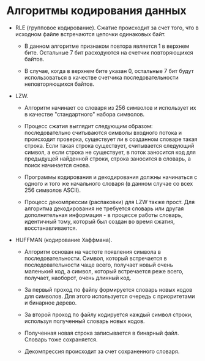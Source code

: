 # Алгоритмы кодирования данных

- RLE (групповое кодирование). Сжатие происходит за счет того, что в исходном файле встречаются цепочки одинаковых байт.

  - В данном алгоритме признаком повтора является 1 в верхнем бите. Остальные 7 бит расходуются на счетчик повторяющихся байтов.

  - В случае, когда в верхнем бите указан 0, остальные 7 бит будут использоваться в качестве счетчика последовательности неповторяющихся байтов.

- LZW.

  - Алгоритм начинает со словаря из 256 символов и использует их в качестве "стандартного" набора символов.

  - Процесс сжатия выглядит следующим образом: последовательно считываются символы входного потока и происходит проверка, существует ли в созданном словаре такая строка. Если такая строка существует, считывается следующий символ, а если строка не существует, в поток заносится код для предыдущей найденной строки, строка заносится в словарь, а поиск начинается снова.

  - Программы кодирования и декодирования должны начинаться с одного и того же начального словаря (в данном случае со всех 256 символов ASCII).

  - Процесс декомпрессии (распаковки) для LZW также прост. Для алгоритма декодирования не требуется словарь или другая дополнительная информация - в процессе работы словарь, идентичный тому, который был создан во время сжатия, восстанавливается.

- HUFFMAN (кодирование Хаффмана).

  - Алгоритм основан на частоте появления символа в последовательности. Символ, который встречается в последовательности чаще всего, получает новый очень маленький код, а символ, который встречается реже всего, получает, наоборот, очень длинный код.

  - За первый проход по файлу формируется словарь новых кодов для символов. Для этого используется очередь с приоритетами и бинарное дерево.

  - За второй проход по файлу кодируется каждый символ строки, используя полученный словарь новых кодов.

  - Полученная новая строка записывается в бинарный файл. Словарь тоже сохраняется.

  - Декомпрессия происходит за счет сохраненного словаря.
